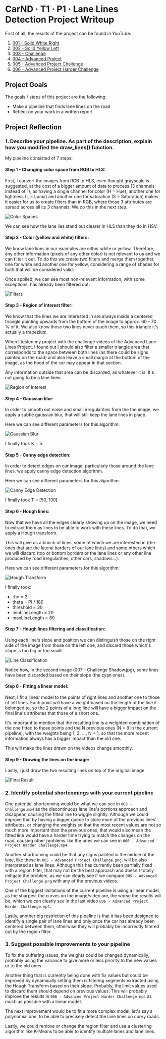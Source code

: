 CarND · T1 · P1 · Lane Lines Detection Project Writeup
======================================================

First of all, the results of the project can be found in YouTube:

1. [001 - Solid White Right](https://www.youtube.com/watch?v=7lb80iyGGQg)
2. [002 - Solid Yellow Left](https://www.youtube.com/watch?v=Z0tW4WkQuX4)
3. [003 - Challenge](https://www.youtube.com/watch?v=297dPtA9Dyo)
4. [004 - Advanced Project](https://www.youtube.com/watch?v=WwJK1KPRNBY)
5. [005 - Advanced Project Challenge](https://www.youtube.com/watch?v=kqs4HaXPYHM)
6. [006 - Advanced Project Harder Challenge](https://www.youtube.com/watch?v=IaIpqANF8XY)


[//]: # (Image References)

[step1]: ./output/images/001%20-%20Color%20Spaces.png "Color Spaces"
[step2]: ./output/images/002%20-%20Filters.png "Filters"
[step3]: ./output/images/003%20-%20Region%20-%20of%20-%20Interest.png "Region of Interest"
[step4]: ./output/images/004%20-%20Gaussian%20Blur.png "Gaussian Blur"
[step5]: ./output/images/005%20-%20Canny%20Edge%20Detection.png "Canny Edge Detection"
[step6]: ./output/images/006%20-%20Hough%20Transform.png "Hough Transform"
[step7]: ./output/images/007%20-%20Line%20Classification.png "Line Classification"
[step8]: ./output/images/008%20-%20Final%20Result.png "Final Result"


Project Goals
-------------

The goals / steps of this project are the following:

* Make a pipeline that finds lane lines on the road
* Reflect on your work in a written report


Project Reflection
------------------

### 1. Describe your pipeline. As part of the description, explain how you modified the draw_lines() function.

My pipeline consisted of 7 steps:

#### Step 1 - Changing color space from RGB to HLS:

First, I convert the images from RGB to HLS, even thought grayscale is suggested, at the cost of a bigger amount of data
to process (3 channels instead of 1), as having a single channel for color (H = Hue), another one for lightness
(L = Luma) and another one for saturation (S = Saturation) makes it easier for us to create filters than in RGB, where
those 3 attributes are spread across all its 3 channels. We do this in the next step.

![Color Spaces][step1]

We can see how the lane lies stand out clearer in HLS than they do in HSV.


#### Step 2 - Color (yellow and white) filters:

We know lane lines in our examples are either white or yellow. Therefore, any other information (pixels of any other
color) is not relevant to us and we can filter it out. To do this we create two filters and merge them together, one for
white and another one for yellow, considering a range of shades for both that will be considered valid.

Once applied, we can see most non-relevant information, with some exceptions, has already been filtered out:

![Filters][step2]


#### Step 3 - Region of interest filter:

We know that the lines we are interested in are always inside a centered triangle pointing upwards from the bottom of
the image to approx. 60 - 70 % of it. We also know those two lines never touch them, so this triangle it's actually
a trapezium.

When I tested my project with the challenge videos of the Advanced Lane Lines Project, I found out I should also filter
a smaller triangle area that corresponds to the space between both lines (as there could be signs painted on the road)
and also leave a small margin at the bottom of the image, as the hood of the car may appear in that section.

Any information outside that area can be discarded, as whatever it is, it's not going to be a lane lines:

![Region of Interest][step3]


#### Step 4 - Gaussian blur:

In order to smooth out noise and small irregularities from the the image, we apply a subtle gaussian blur, that will
still keep the lane lines in place.

Here we can see different parameters for this algorithm:

![Gaussian Blur][step4]

I finally took K = 5.


#### Step 5 - Canny edge detection:

In order to detect edges on our image, particularly those around the lane lines, we apply canny edge detection
algorithm.

Here we can see different parameters for this algorithm:

![Canny Edge Detection][step5]

I finally took T = [50, 100].


#### Step 6 - Hough lines:

Now that we have all the edges clearly showing up on the image, we need to extract them as lines to be able to work with
these lines. To do that, we apply a Hough transform. 

This will give us a bunch of lines, some of which we are interested in (the ones that are the lateral borders of our
lane lines) and some others which we will discard (top or bottom borders or the lane lines or any other line produced by
road irregularities, other cars, shadows...).

Here we can see different parameters for this algorithm:

![Hough Transform][step6]

I finally took:
- rho = 2
- theta = PI / 180
- threshold = 30,
- minLineLength = 20
- maxLineLength = 80


#### Step 7 - Hough lines filtering and classification:

Using each line's slope and position we can distinguish those on the right side of the image from those on the left
one, and discard those which's slope is too big or too small:

![Line Classification][step7]

Notice how, in the second image (007 - Challenge Shadow.jpg), some lines have been discarded based on their slope (the
cyan ones).


#### Step 8 - Fitting a linear model:

Next, I fit a linear model to the points of right lines and another one to those of left lines. Each point will have a
weight based on the length of the line it belonged to, so the 2 points of a long line will have a bigger impact on the
final line's attributes that those of a short one.

It's important to mention that the resulting line is a weighted combination of the one fitted to those points and the
N previous ones (N = 8 in the current pipeline), with the weights being 1, 2, ..., N + 1, so that the more recent
information always has a bigger impact than the old one.

This will make the lines drawn on the videos change smoothly.


#### Step 9 - Drawing the lines on the image:

Lastly, I just draw the two resulting lines on top of the original image:

![Final Result][step8]


### 2. Identify potential shortcomings with your current pipeline


One potential shortcoming would be what we can see in `003 - Challenge.mp4` as the discontinuous lane line's portions
approach and disappear, causing the fitted line to wiggle slightly. Although we could improve that by having a bigger
queue to store more of the previous lines' attributes, or changing the weights so that the most recent values are
not so much more important than the previous ones, that would also mean the fitted line would have a harder time trying
to match the changes on the road, causing other problems like the ones we can see in `006 - Advanced Project Harder
Challenge.mp4`

Another shortcoming could be that any signs painted in the middle of the lane, like those in `005 - Advanced Project
Challenge.png`, will be also interpreted as lane lines. Although this has currently been partially fixed with a region
filter, that may not be the best approach and doesn't totally mitigate the problem, as we can clearly see if we compare 
`005 - Advanced Project Challenge.png` with any of the previous videos.

One of the biggest limitations of the current pipeline is using a linear model, as the sharpest the curves on the
image/video are, the worse the results will be, which we can clearly see in the last video `006 - Advanced Project
Harder Challenge.mp4`.

Lastly, another big restriction of this pipeline is that it has been designed to identify a single pair of lane lines
and only once the car has already been centered between them, otherwise they will probably be incorrectly filtered out 
by the region filter.


### 3. Suggest possible improvements to your pipeline

To fix the buffering issues, the weights could be changed dynamically, probably using the variance to give more or less
priority to the new values or to the old ones.

Another thing that is currently being done with fix values but could be improved by dynamically setting them is
filtering segments extracted using the Hough Transform based on their slope. Probably, the limit values used to discard
them should depend on previous values. This will probably improve the results in `006 - Advanced Project Harder
Challenge.mp4` as much as possible with a linear model.

The next improvement would be to fit a more complex model, let's say a polynomial one, to be able to precisely detect
the lane lines on curvy roads.

Lastly, we could remove or change the region filter and use a clustering algorithm like K-Means to be able to identify
multiple lanes and lane lines.
